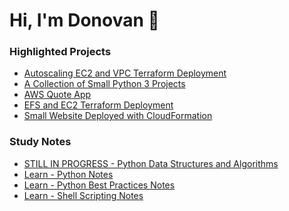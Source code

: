 # Hi, I'm Donovan 👋
<!--
**searles9/searles9** is a ✨ _special_ ✨ repository because its `README.md` (this file) appears on your GitHub profile.
-->

### Highlighted Projects
* [Autoscaling EC2 and VPC Terraform Deployment](https://github.com/searles9/VPC_and_EC2_Terraform_Deployment)
* [A Collection of Small Python 3 Projects](https://github.com/searles9/Python_Projects)
* [AWS Quote App](https://github.com/searles9/Quote_App)
* [EFS and EC2 Terraform Deployment](https://github.com/searles9/EFS_on_EC2)
* [Small Website Deployed with CloudFormation](https://github.com/searles9/Get_Promotional_Content_AWS_Web_App)

### Study Notes
* [STILL IN PROGRESS - Python Data Structures and Algorithms](https://github.com/searles9/Learn_Python_Data_Structures_and_Algorithms_Notes)
* [Learn - Python Notes](https://github.com/searles9/Learn_Python_Notes)
* [Learn - Python Best Practices Notes](https://github.com/searles9/Learn_Python_Best_Practices)
* [Learn - Shell Scripting Notes](https://github.com/searles9/Learn_Shell_Scripting_Notes)
